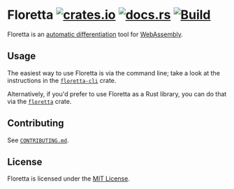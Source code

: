 # Floretta [![crates.io](https://img.shields.io/crates/v/floretta)][crate] [![docs.rs](https://img.shields.io/docsrs/floretta)][docs] [![Build](https://github.com/samestep/floretta/actions/workflows/build.yml/badge.svg)](https://github.com/samestep/floretta/actions/workflows/build.yml)

Floretta is an [automatic differentiation][] tool for [WebAssembly][].

## Usage

The easiest way to use Floretta is via the command line; take a look at the instructions in the [`floretta-cli`][] crate.

Alternatively, if you'd prefer to use Floretta as a Rust library, you can do that via the [`floretta`][] crate.

## Contributing

See [`CONTRIBUTING.md`](CONTRIBUTING.md).

## License

Floretta is licensed under the [MIT License](LICENSE).

[`floretta-cli`]: https://crates.io/crates/floretta-cli
[`floretta`]: https://crates.io/crates/floretta
[automatic differentiation]: https://en.wikipedia.org/wiki/Automatic_differentiation
[crate]: https://crates.io/crates/floretta
[docs]: https://docs.rs/floretta
[webassembly]: https://webassembly.org/
